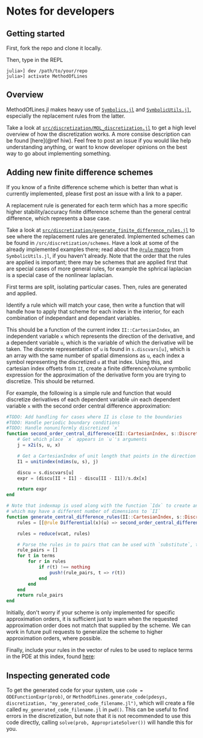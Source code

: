 # Notes for developers
## Getting started
First, fork the repo and clone it locally.

Then, type in the REPL
```
julia>] dev /path/to/your/repo
julia>] activate MethodOfLines
```

## Overview
MethodOfLines.jl makes heavy use of [`Symbolics.jl`](https://symbolics.juliasymbolics.org/dev/) and [`SymbolicUtils.jl`](https://symbolicutils.juliasymbolics.org), especially the replacement rules from the latter.

Take a look at [`src/discretization/MOL_discretization.jl`](https://github.com/SciML/MethodOfLines.jl/blob/master/src/MOL_discretization.jl) to get a high level overview of how the discretization works. A more consise description can be found [here](@ref hiw). Feel free to post an issue if you would like help understanding anything, or want to know developer opinions on the best way to go about implementing something.

## Adding new finite difference schemes

If you know of a finite difference scheme which is better than what is currently implemented, please first post an issue with a link to a paper.

A replacement rule is generated for each term which has a more specific higher stability/accuracy finite difference scheme than the general central difference, which represents a base case.

Take a look at [`src/discretization/generate_finite_difference_rules.jl`](https://github.com/SciML/MethodOfLines.jl/blob/243252a595ed2af549d98270bd3b8ca5e3f93d69/src/discretization/generate_finite_difference_rules.jl) to see where the replacement rules are generated. Implemented schemes can be found in `/src/discretization/schemes`. Have a look at some of the already implemented examples there; read about the [`@rule` macro](https://symbolicutils.juliasymbolics.org/rewrite/) from `SymbolicUtils.jl`, if you haven't already. Note that the order that the rules are applied is important; there may be schemes that are applied first that are special cases of more general rules, for example the sphrical laplacian is a special case of the nonlinear laplacian.

First terms are split, isolating particular cases. Then, rules are generated and applied.  

Identify a rule which will match your case, then write a function that will handle how to apply that scheme for each index in the interior, for each combination of independant and dependant variables. 

This should be a function of the current index `II::CartesianIndex`, an independent variable `x` which represents the direction of the derivative, and a dependent variable `u`, which is the variable of which the derivative will be taken. The discrete representation of `u` is found in `s.discvars[u]`, which is an array with the same number of spatial dimensions as `u`, each index a symbol representing the discretized `u` at that index. Using this, and cartesian index offsets from `II`, create a finite difference/volume symbolic expression for the approximation of the derivative form you are trying to discretize. This should be returned.

For example, the following is a simple rule and function that would discretize derivatives of each dependent variable `u`in each dependent variable `x` with the second order central difference approximation:
```julia
#TODO: Add handling for cases where II is close to the boundaries
#TODO: Handle periodic boundary conditions
#TODO: Handle nonuniformly discretized `x`
function second_order_central_difference(II::CartesianIndex, s::DiscreteSpace, u, x)
    # Get which place `x` appears in `u`'s arguments
    j = x2i(s, u, x)

    # Get a CartesianIndex of unit length that points in the direction of `x` e.g. CartesianIndex((1, 0, 0))
    I1 = unitindex(ndims(u, s), j) 

    discu = s.discvars[u]
    expr = (discu[II + I1] - discu[II - I1])/s.dx[x]

    return expr
end

# Note that indexmap is used along with the function `Idx` to create an equivalent index for the discrete form of `u`,
# which may have a different number of dimensions to `II`
function generate_central_difference_rules(II::CartesianIndex, s::DiscreteSpace, terms::Vector{<:Term}, indexmap::Dict)
    rules = [[@rule Differential(x)(u) => second_order_central_difference(Idx(II, s, u, indexmap), s, u, x) for x in ivs(u, s)] for u in depvars]

    rules = reduce(vcat, rules)

    # Parse the rules in to pairs that can be used with `substitute`, this can be copy pasted.
    rule_pairs = []
    for t in terms
        for r in rules
            if r(t) !== nothing
                push!(rule_pairs, t => r(t))
            end
        end
    end
    return rule_pairs
end
```

Initially, don't worry if your scheme is only implemented for specific approximation orders, it is sufficient just to warn when the requested approximation order does not match that supplied by the scheme. We can work in future pull requests to generalize the scheme to higher approximation orders, where possible.

Finally, include your rules in the vector of rules to be used to replace terms in the PDE at this index, found [here](https://github.com/SciML/MethodOfLines.jl/blob/949d0fee5e97c4adc59057460b3708161f776e9b/src/discretization/generate_finite_difference_rules.jl#L271):


## Inspecting generated code
To get the generated code for your system, use `code = ODEFunctionExpr(prob)`, or `MethodOfLines.generate_code(pdesys, discretization, "my_generated_code_filename.jl")`, which will create a file called `my_generated_code_filename.jl` in `pwd()`. This can be useful to find errors in the discretization, but note that it is not recommended to use this code directly, calling `solve(prob, AppropriateSolver())` will handle this for you.
